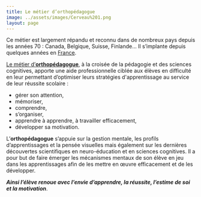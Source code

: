 ```yaml
---
title: Le métier d’orthopédagogue
image: ../assets/images/Cerveau%201.png
layout: page
---
```


Ce métier est largement répandu et reconnu dans de nombreux pays depuis les années 70 :
Canada, Belgique, Suisse, Finlande… Il s’implante depuis quelques années en [France](https://www.ecoleorthopedagogie.fr/).


[Le métier d’**orthopédagogue**](https://fr.wikipedia.org/wiki/Orthop%C3%A9dagogie), à la croisée de la pédagogie et des sciences cognitives,
apporte une aide professionnelle ciblée aux élèves en difficulté en leur permettant
d’optimiser leurs stratégies d&#39;apprentissage au service de leur réussite scolaire :

* gérer son attention,
* mémoriser,
* comprendre,
* s’organiser,
* apprendre à apprendre, à travailler efficacement,
* développer sa motivation.

L’**orthopédagogue** s’appuie sur la gestion mentale, les profils d’apprentissages et la pensée
visuelles mais également sur les dernières découvertes scientifiques en neuro-éducation et
en sciences cognitives. Il a pour but de faire émerger les mécanismes mentaux de son élève
en jeu dans les apprentissages afin de les mettre en œuvre efficacement et de les
développer.

**_Ainsi l’élève renoue avec l’envie d’apprendre, la réussite, l’estime de soi et la motivation_**.